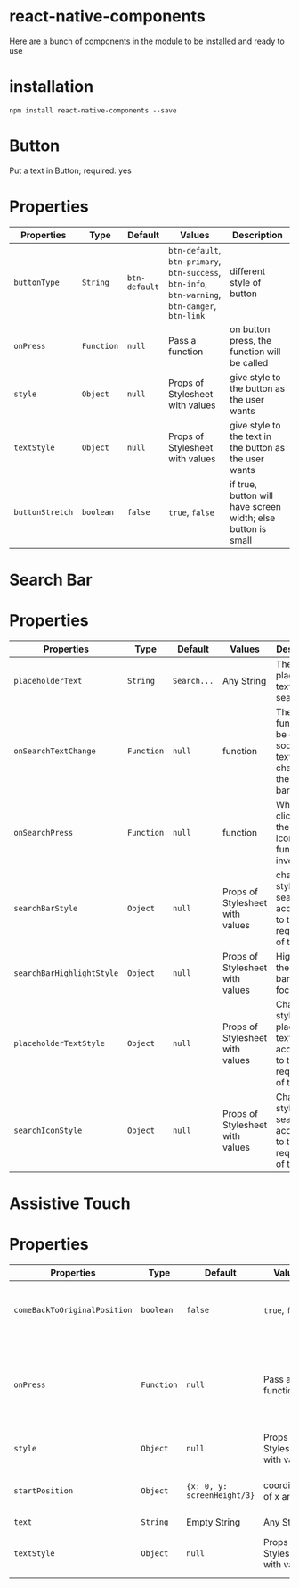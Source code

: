 # react-native-components
Here are a bunch of components in the module to be installed and ready to use

# installation
```
npm install react-native-components --save
```

# Button
Put a text in Button; required: yes
# Properties

| Properties | Type | Default | Values | Description|
| --- | --- | --- | --- | --- |
| `buttonType` | `String` | `btn-default` | `btn-default`, `btn-primary`, `btn-success`, `btn-info`, `btn-warning`, `btn-danger`, `btn-link` | different style of button |
| `onPress` | `Function` | `null` | Pass a function | on button press, the function will be called |
| `style` | `Object` | `null` | Props of Stylesheet with values | give style to the button as the user wants |
| `textStyle` | `Object` | `null` | Props of Stylesheet with values | give style to the text in the button as the user wants |
| `buttonStretch` | `boolean` | `false` | `true`, `false` | if true, button will have screen width; else button is small

# Search Bar

# Properties
| Properties | Type | Default | Values | Description|
| --- | --- | --- | --- | --- |
| `placeholderText` | `String` | `Search...` | Any String | The placeholder text in the search bar |
| `onSearchTextChange` | `Function` | `null` | function | The function will be called as soon as the text changes in the search bar |
| `onSearchPress` | `Function` | `null` | function | When clicked on the search icon, the function is invoked |
| `searchBarStyle` | `Object` | `null` | Props of Stylesheet with values | change the style of the search Bar according to the requirement of the user |
| `searchBarHighlightStyle` | `Object` | `null` | Props of Stylesheet with values | Highlights the search bar when focused on | 
| `placeholderTextStyle` | `Object` | `null` | Props of Stylesheet with values | Change the style of the placeholder text according to the requirement of the user | 
| `searchIconStyle` | `Object` | `null` | Props of Stylesheet with values | Change the style of the search icon according to the requirement of the user | 

# Assistive Touch

# Properties
| Properties | Type | Default | Values | Description|
| --- | --- | --- | --- | --- |
| `comeBackToOriginalPosition` | `boolean` | `false` | `true`, `false` | if true, the assistiveTouch comes back to its original position; else it stays at the place where the user drops it |
| `onPress` | `Function` | `null` | Pass a function | If `comeBackToOriginalPosition` is true, the assistive touch when return to the original position calls this function; else the function is provoked when tapped on the button |
| `style` | `Object` | `null` | Props of Stylesheet with values | Change the style of the assistive touch according to the requirement of the user | 
| `startPosition` | `Object` | `{x: 0, y: screenHeight/3}` | coordinates of x and y | (0,0) is the position in the middle of the screen; set the x and y coordinates accordingly | 
| `text` | `String` | Empty String | Any String | Text in circle |
| `textStyle` | `Object` | `null` | Props of Stylesheet with values | Change the style of the text in assistive touch according to the requirement of the user | 